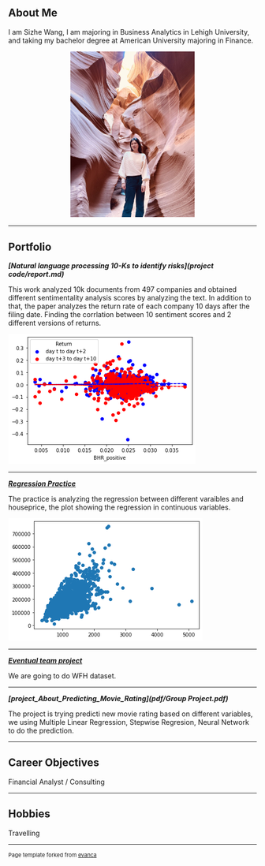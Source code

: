 ## About Me

I am Sizhe Wang, I am majoring in Business Analytics in Lehigh University, and taking my bachelor degree at American University majoring in Finance.

<p style="text-align:center;">
  <img class="img-circle" src="images/deb85b36138469ef689ed65860789c5.jpg" width="50%">
</p>

---

## Portfolio

<!-- You can link to other websites, PDFs in this repo, and other pages in this repo -->

_**[Natural language processing 10-Ks to identify risks](project code/report.md)**_

This work analyzed 10k documents from 497 companies and obtained different sentimentality analysis scores by analyzing the text. In addition to that, the paper analyzes the return rate of each company 10 days after the filing date. Finding the corrlation between 10 sentiment scores and 2 different versions of returns.

<img src="project code/output_58_0.png?raw=true"/>

---

_**[Regression Practice](regression/regression.md)**_

The practice is analyzing the regression between different varaibles and houseprice, the plot showing the regression in continuous variables. 

<img src="regression/output_8_7.png?raw=true"/>

---

_**[Eventual team project](https://sizhewanglehigh.github.io/3guys/)**_

We are going to do WFH dataset.


---

_**[project_About_Predicting_Movie_Rating](pdf/Group Project.pdf)**_

The project is trying predicti new movie rating based on different variables, we using Multiple Linear Regression, Stepwise Regresion, Neural Network to do the prediction. 



---

## Career Objectives

Financial Analyst / Consulting

---

## Hobbies

Travelling

---
<p style="font-size:11px">Page template forked from <a href="https://github.com/evanca/quick-portfolio">evanca</a></p>
<!-- Remove above link if you don't want to attibute -->

